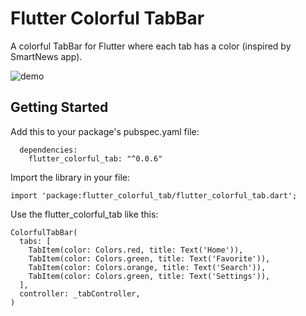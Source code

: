 # Flutter Colorful TabBar

A colorful TabBar for Flutter where each tab has a color (inspired by SmartNews app).

![demo](https://raw.githubusercontent.com/datdescartes/flutter_colorful_tab/master/demo.gif)

## Getting Started

Add this to your package's pubspec.yaml file:
````
  dependencies:
    flutter_colorful_tab: "^0.0.6"
````

Import the library in your file:
````
import 'package:flutter_colorful_tab/flutter_colorful_tab.dart';
````

Use the flutter_colorful_tab like this: 
````
ColorfulTabBar(
  tabs: [
    TabItem(color: Colors.red, title: Text('Home')),
    TabItem(color: Colors.green, title: Text('Favorite')),
    TabItem(color: Colors.orange, title: Text('Search')),
    TabItem(color: Colors.green, title: Text('Settings')),
  ],
  controller: _tabController,
)
````